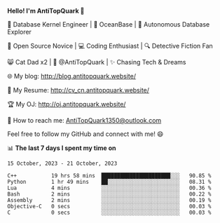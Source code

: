 
**Hello! I'm AntiTopQuark 👋**

🔧 Database Kernel Engineer | 🌊 OceanBase | 🤖 Autonomous Database Explorer

🌱 Open Source Novice | 💻 Coding Enthusiast | 🔍 Detective Fiction Fan

😸 Cat Dad x2 | 🎉 @AntiTopQuark | ✨ Chasing Tech & Dreams

🌐 My blog: http://blog.antitopquark.website/

📄 My Resume: http://cv_cn.antitopquark.website/

🏆 My OJ: http://oj.antitopquark.website/

📧 How to reach me: AntiTopQuark1350@outlook.com

Feel free to follow my GitHub and connect with me! 😄

📊 **The last 7 days I spent my time on** 

<!--START_SECTION:waka-->
```text
15 October, 2023 - 21 October, 2023

C++           19 hrs 58 mins  ██████████████████████░░░   90.85 % 
Python        1 hr 49 mins    ██░░░░░░░░░░░░░░░░░░░░░░░   08.31 % 
Lua           4 mins          ░░░░░░░░░░░░░░░░░░░░░░░░░   00.36 % 
Bash          2 mins          ░░░░░░░░░░░░░░░░░░░░░░░░░   00.22 % 
Assembly      2 mins          ░░░░░░░░░░░░░░░░░░░░░░░░░   00.19 % 
Objective-C   0 secs          ░░░░░░░░░░░░░░░░░░░░░░░░░   00.03 % 
C             0 secs          ░░░░░░░░░░░░░░░░░░░░░░░░░   00.03 %
```
<!--END_SECTION:waka-->


